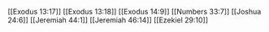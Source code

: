 [[Exodus 13:17]]
[[Exodus 13:18]]
[[Exodus 14:9]]
[[Numbers 33:7]]
[[Joshua 24:6]]
[[Jeremiah 44:1]]
[[Jeremiah 46:14]]
[[Ezekiel 29:10]]
